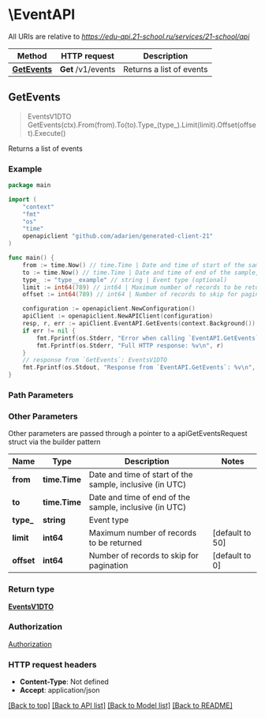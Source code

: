 # \EventAPI

All URIs are relative to *https://edu-api.21-school.ru/services/21-school/api*

Method | HTTP request | Description
------------- | ------------- | -------------
[**GetEvents**](EventAPI.md#GetEvents) | **Get** /v1/events | Returns a list of events



## GetEvents

> EventsV1DTO GetEvents(ctx).From(from).To(to).Type_(type_).Limit(limit).Offset(offset).Execute()

Returns a list of events

### Example

```go
package main

import (
	"context"
	"fmt"
	"os"
    "time"
	openapiclient "github.com/adarien/generated-client-21"
)

func main() {
	from := time.Now() // time.Time | Date and time of start of the sample, inclusive (in UTC)
	to := time.Now() // time.Time | Date and time of end of the sample, inclusive (in UTC)
	type_ := "type__example" // string | Event type (optional)
	limit := int64(789) // int64 | Maximum number of records to be returned (optional) (default to 50)
	offset := int64(789) // int64 | Number of records to skip for pagination (optional) (default to 0)

	configuration := openapiclient.NewConfiguration()
	apiClient := openapiclient.NewAPIClient(configuration)
	resp, r, err := apiClient.EventAPI.GetEvents(context.Background()).From(from).To(to).Type_(type_).Limit(limit).Offset(offset).Execute()
	if err != nil {
		fmt.Fprintf(os.Stderr, "Error when calling `EventAPI.GetEvents``: %v\n", err)
		fmt.Fprintf(os.Stderr, "Full HTTP response: %v\n", r)
	}
	// response from `GetEvents`: EventsV1DTO
	fmt.Fprintf(os.Stdout, "Response from `EventAPI.GetEvents`: %v\n", resp)
}
```

### Path Parameters



### Other Parameters

Other parameters are passed through a pointer to a apiGetEventsRequest struct via the builder pattern


Name | Type | Description  | Notes
------------- | ------------- | ------------- | -------------
 **from** | **time.Time** | Date and time of start of the sample, inclusive (in UTC) | 
 **to** | **time.Time** | Date and time of end of the sample, inclusive (in UTC) | 
 **type_** | **string** | Event type | 
 **limit** | **int64** | Maximum number of records to be returned | [default to 50]
 **offset** | **int64** | Number of records to skip for pagination | [default to 0]

### Return type

[**EventsV1DTO**](EventsV1DTO.md)

### Authorization

[Authorization](../README.md#Authorization)

### HTTP request headers

- **Content-Type**: Not defined
- **Accept**: application/json

[[Back to top]](#) [[Back to API list]](../README.md#documentation-for-api-endpoints)
[[Back to Model list]](../README.md#documentation-for-models)
[[Back to README]](../README.md)


